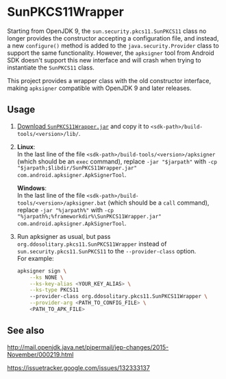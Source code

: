 # SunPKCS11Wrapper

Starting from OpenJDK 9, the `sun.security.pkcs11.SunPKCS11` class no longer provides the constructor accepting a configuration file, and instead, a new `configure()` method is added to the `java.security.Provider` class to support the same functionality. However, the `apksigner` tool from Android SDK doesn't support this new interface and will crash when trying to instantiate the `SunPKCS11` class.

This project provides a wrapper class with the old constructor interface, making `apksigner` compatible with OpenJDK 9 and later releases.

## Usage

1. [Download `SunPKCS11Wrapper.jar`](https://dl.bintray.com/ddosolitary/dev-releases/SunPKCS11Wrapper.jar) and copy it to `<sdk-path>/build-tools/<version>/lib/`.

2. **Linux**:  
   In the last line of the file `<sdk-path>/build-tools/<version>/apksigner` (which should be an `exec` command), replace `-jar "$jarpath"` with `-cp "$jarpath;$libdir/SunPKCS11Wrapper.jar" com.android.apksigner.ApkSignerTool`.

   **Windows**:  
   In the last line of the file `<sdk-path>/build-tools/<version>/apksigner.bat` (which should be a `call` command), replace `-jar "%jarpath%"` with `-cp "%jarpath%;%frameworkdir%\SunPKCS11Wrapper.jar" com.android.apksigner.ApkSignerTool`.

3. Run apksigner as usual, but pass `org.ddosolitary.pkcs11.SunPKCS11Wrapper` instead of `sun.security.pkcs11.SunPKCS11` to the `--provider-class` option.  
   For example:  
   ```bash
   apksigner sign \
       --ks NONE \
       --ks-key-alias <YOUR_KEY_ALIAS> \
       --ks-type PKCS11
       --provider-class org.ddosolitary.pkcs11.SunPKCS11Wrapper \
       --provider-arg <PATH_TO_CONFIG_FILE> \
       <PATH_TO_APK_FILE>
   ```

## See also

http://mail.openjdk.java.net/pipermail/jep-changes/2015-November/000219.html

https://issuetracker.google.com/issues/132333137
